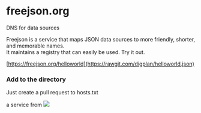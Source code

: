 # freejson.org
DNS for data sources

Freejson is a service that maps JSON data sources to more friendly, shorter, and memorable names.     
It maintains a registry that can easily be used.  Try it out.

[https://freejson.org/helloworld](https://rawgit.com/digplan/helloworld.json)

### Add to the directory
Just create a pull request to hosts.txt    

    
a service from <img height:10px width:10px src=https://cdn.jsdelivr.net/gh/digplan/freejson.org/digplan-logo.png >
